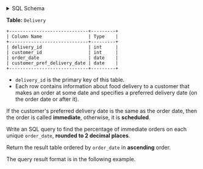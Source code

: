 <details>
<summary> SQL Schema</summary>

```sql
DROP TABLE IF EXISTS Delivery;

CREATE TABLE IF NOT EXISTS
  Delivery (delivery_id int, customer_id int, order_date date, customer_pref_delivery_date date);

INSERT INTO
  Delivery (delivery_id, customer_id, order_date, customer_pref_delivery_date)
VALUES
  ('1', '1', '2019-08-01', '2019-08-02'),
  ('2', '2', '2019-08-01', '2019-08-01'),
  ('3', '1', '2019-08-01', '2019-08-01'),
  ('4', '3', '2019-08-02', '2019-08-13'),
  ('5', '3', '2019-08-02', '2019-08-02'),
  ('6', '2', '2019-08-02', '2019-08-02'),
  ('7', '4', '2019-08-03', '2019-08-03'),
  ('8', '1', '2019-08-03', '2019-08-03'),
  ('9', '5', '2019-08-04', '2019-08-18'),
  ('10', '2', '2019-08-04', '2019-08-18');
```

</details>

**Table:** `Delivery`

```
+-----------------------------+---------+
| Column Name                 | Type    |
+-----------------------------+---------+
| delivery_id                 | int     |
| customer_id                 | int     |
| order_date                  | date    |
| customer_pref_delivery_date | date    |
+-----------------------------+---------+
```

- `delivery_id` is the primary key of this table.
- Each row contains information about food delivery to a customer that makes an order at some date and specifies a preferred delivery date (on the order date or after it).

If the customer's preferred delivery date is the same as the order date, then the order is called **immediate**, otherwise, it is **scheduled**.

Write an SQL query to find the percentage of immediate orders on each unique `order_date`, **rounded to 2 decimal places**. 

Return the result table ordered by `order_date` in **ascending** order.

The query result format is in the following example.